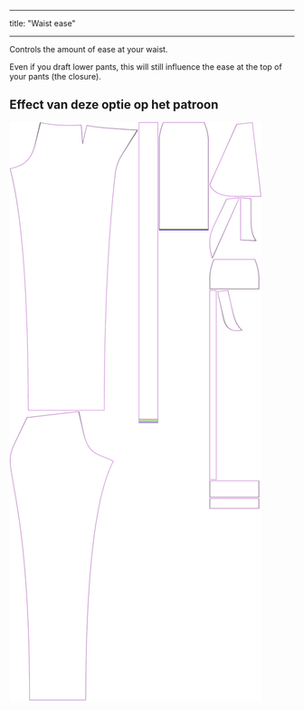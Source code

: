 - - -
title: "Waist ease"
- - -

Controls the amount of ease at your waist.

Even if you draft lower pants, this will still influence the ease at the top of your pants (the closure).

## Effect van deze optie op het patroon

![This image shows the effect of this option by superimposing several variants that have a different value for this option](charlie_waistease_sample.svg "Effect of this option on the pattern")

